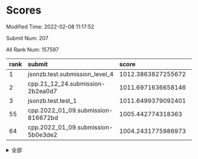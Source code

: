 # Scores

Modified Time: 2022-02-08 11:17:52

Submit Num: 207

All Rank Num: 157597

| rank |               submit               |       score        |       sigma        | pk_num |
| :--- | :--------------------------------- | :----------------- | :----------------- | :----- |
| 1    | jsonzb.test.submission_level_4     | 1012.3863827255672 | 0.7870661287404102 | 3044   |
| 2    | cpp.21_12_24.submission-2b2ea0d7   | 1011.6971636658146 | 0.7900489416144421 | 3048   |
| 3    | jsonzb.test.test_1                 | 1011.6499379092401 | 0.781329016653748  | 3044   |
| 55   | cpp.2022_01_09.submission-816672bd | 1005.442774318363  | 0.7261629585605918 | 3045   |
| 64   | cpp.2022_01_09.submission-5b0e3de2 | 1004.2431775986973 | 0.7285183320619945 | 3039   |


<details>
<summary>全部</summary>

| rank |                 submit                 |       score        |       sigma        | pk_num |
| :--- | :------------------------------------- | :----------------- | :----------------- | :----- |
| 1    | jsonzb.test.submission_level_4         | 1012.3863827255672 | 0.7870661287404102 | 3044   |
| 2    | cpp.21_12_24.submission-2b2ea0d7       | 1011.6971636658146 | 0.7900489416144421 | 3048   |
| 3    | jsonzb.test.test_1                     | 1011.6499379092401 | 0.781329016653748  | 3044   |
| 4    | gobigger.level_3.submission_level_3_23 | 1011.619388312066  | 0.7883204337438683 | 3046   |
| 5    | gobigger.level_3.submission_level_3_33 | 1011.5851493247209 | 0.7445273881947159 | 3050   |
| 6    | gobigger.level_3.submission_level_3_18 | 1011.455178958     | 0.792882568732816  | 3045   |
| 7    | gobigger.level_3.submission_level_3_26 | 1011.2612203298465 | 0.7721186478909    | 3044   |
| 8    | gobigger.level_3.submission_level_3_35 | 1011.1377251469328 | 0.780345362741485  | 3048   |
| 9    | gobigger.level_3.submission_level_3_4  | 1010.8830766940085 | 0.7643994039464074 | 3045   |
| 10   | gobigger.level_3.submission_level_3_16 | 1010.726924164103  | 0.7618946002781138 | 3049   |
| 11   | gobigger.level_3.submission_level_3_40 | 1010.7214547108732 | 0.7609250525037237 | 3051   |
| 12   | gobigger.level_3.submission_level_3_2  | 1010.6287680111715 | 0.7763093829198626 | 3048   |
| 13   | gobigger.level_3.submission_level_3_3  | 1010.602443323863  | 0.7779181375918192 | 3042   |
| 14   | gobigger.level_3.submission_level_3_39 | 1010.5982874521216 | 0.7732935507044357 | 3050   |
| 15   | gobigger.level_3.submission_level_3_20 | 1010.3615599449275 | 0.758188683248577  | 3039   |
| 16   | gobigger.level_3.submission_level_3_47 | 1010.3535315846609 | 0.7819937579398392 | 3047   |
| 17   | gobigger.level_3.submission_level_3_38 | 1010.2794429711299 | 0.7561917605167598 | 3046   |
| 18   | gobigger.level_3.submission_level_3_36 | 1010.1884119477758 | 0.7595554971806969 | 3047   |
| 19   | gobigger.level_3.submission_level_3_9  | 1010.1426677611261 | 0.7578988685744703 | 3041   |
| 20   | gobigger.level_3.submission_level_3_13 | 1010.0692625886403 | 0.7521076505120555 | 3043   |
| 21   | gobigger.level_3.submission_level_3_31 | 1010.0120467847883 | 0.7657460413517634 | 3049   |
| 22   | gobigger.level_3.submission_level_3_27 | 1009.9812761101617 | 0.7541145505487375 | 3043   |
| 23   | gobigger.level_3.submission_level_3_29 | 1009.9667565214768 | 0.7714479619883602 | 3041   |
| 24   | gobigger.level_3.submission_level_3_43 | 1009.9371223221634 | 0.7660228984243005 | 3042   |
| 25   | gobigger.level_3.submission_level_3_25 | 1009.9343689956804 | 0.7535743104387974 | 3047   |
| 26   | gobigger.level_3.submission_level_3_24 | 1009.8799125057892 | 0.7492078899256762 | 3048   |
| 27   | gobigger.level_3.submission_level_3_10 | 1009.8737022292006 | 0.7624751636923423 | 3048   |
| 28   | gobigger.level_3.submission_level_3_46 | 1009.8695984451314 | 0.7784727846206057 | 3041   |
| 29   | gobigger.level_3.submission_level_3_1  | 1009.8324059221436 | 0.7476844197713083 | 3046   |
| 30   | gobigger.level_3.submission_level_3_49 | 1009.7984624584043 | 0.7432333520093092 | 3045   |
| 31   | gobigger.level_3.submission_level_3_17 | 1009.7205313966356 | 0.7633635935622777 | 3044   |
| 32   | gobigger.level_3.submission_level_3_22 | 1009.7016387995291 | 0.744265644993665  | 3041   |
| 33   | gobigger.level_3.submission_level_3_44 | 1009.6802084193127 | 0.756079503075281  | 3046   |
| 34   | gobigger.level_3.submission_level_3_28 | 1009.6617666962331 | 0.770549990805892  | 3047   |
| 35   | gobigger.level_3.submission_level_3_30 | 1009.633954760999  | 0.7913427911554337 | 3043   |
| 36   | gobigger.level_3.submission_level_3_8  | 1009.5368677016552 | 0.748648086213602  | 3045   |
| 37   | gobigger.level_3.submission_level_3_19 | 1009.5277481488673 | 0.7529882359649629 | 3044   |
| 38   | gobigger.level_3.submission_level_3_45 | 1009.494275594254  | 0.7529513681312695 | 3047   |
| 39   | gobigger.level_3.submission_level_3_12 | 1009.4690879334361 | 0.7520239001473432 | 3049   |
| 40   | gobigger.level_3.submission_level_3_37 | 1009.4320407751266 | 0.7693524412740055 | 3041   |
| 41   | gobigger.level_3.submission_level_3_15 | 1009.4251032516926 | 0.7732960020752484 | 3049   |
| 42   | gobigger.level_3.submission_level_3_11 | 1009.2861882258265 | 0.7530804784896082 | 3045   |
| 43   | gobigger.level_3.submission_level_3_48 | 1009.2818179988454 | 0.7350091139694761 | 3045   |
| 44   | gobigger.level_3.submission_level_3_6  | 1009.130309582715  | 0.7389979711785443 | 3045   |
| 45   | gobigger.level_3.submission_level_3_7  | 1009.1225831402777 | 0.741774857001064  | 3052   |
| 46   | gobigger.level_3.submission_level_3_5  | 1009.0994977781301 | 0.7413449114029645 | 3044   |
| 47   | gobigger.level_3.submission_level_3_0  | 1009.029415654468  | 0.7561191512239    | 3052   |
| 48   | gobigger.level_3.submission_level_3_42 | 1008.9569817431894 | 0.7444300824316382 | 3039   |
| 49   | gobigger.level_3.submission_level_3_34 | 1008.9270663577161 | 0.7283293890651363 | 3049   |
| 50   | gobigger.level_3.submission_level_3_14 | 1008.3839126247826 | 0.7418500233681316 | 3042   |
| 51   | gobigger.level_3.submission_level_3_21 | 1008.1735033521678 | 0.7399107117016004 | 3051   |
| 52   | gobigger.level_3.submission_level_3_41 | 1008.1394025033975 | 0.7379270191080034 | 3047   |
| 53   | gobigger.level_3.submission_level_3_32 | 1007.9767059232357 | 0.7579132520741121 | 3039   |
| 54   | gobigger.level_1.submission_level_1_30 | 1005.9782787503495 | 0.718746282529423  | 3045   |
| 55   | cpp.2022_01_09.submission-816672bd     | 1005.442774318363  | 0.7261629585605918 | 3045   |
| 56   | gobigger.level_1.submission_level_1_22 | 1005.1639423246232 | 0.7238088678242508 | 3042   |
| 57   | gobigger.level_1.submission_level_1_24 | 1005.0302462678322 | 0.7093073696217279 | 3049   |
| 58   | gobigger.level_1.submission_level_1_23 | 1004.8374041424725 | 0.7355022829194157 | 3037   |
| 59   | gobigger.level_1.submission_level_1_18 | 1004.7100642829646 | 0.7221602299322747 | 3045   |
| 60   | gobigger.level_1.submission_level_1_42 | 1004.4656151836862 | 0.715995295260473  | 3045   |
| 61   | gobigger.level_1.submission_level_1_47 | 1004.4150794699334 | 0.7120625500401909 | 3044   |
| 62   | gobigger.level_1.submission_level_1_13 | 1004.3913692147594 | 0.7143224333945224 | 3045   |
| 63   | gobigger.level_1.submission_level_1_20 | 1004.2870721332422 | 0.7122738288577101 | 3045   |
| 64   | cpp.2022_01_09.submission-5b0e3de2     | 1004.2431775986973 | 0.7285183320619945 | 3039   |
| 65   | gobigger.level_1.submission_level_1_37 | 1004.1359889202802 | 0.7251189274859158 | 3049   |
| 66   | gobigger.level_1.submission_level_1_8  | 1003.9672962907226 | 0.7193534035454986 | 3040   |
| 67   | gobigger.level_1.submission_level_1_2  | 1003.928842181219  | 0.7247219898443269 | 3048   |
| 68   | gobigger.level_1.submission_level_1_5  | 1003.9134975797126 | 0.7194296216913544 | 3046   |
| 69   | gobigger.level_1.submission_level_1_25 | 1003.8991079855404 | 0.7174568539265115 | 3045   |
| 70   | gobigger.level_1.submission_level_1_28 | 1003.8438188393102 | 0.7132379424518237 | 3047   |
| 71   | gobigger.level_1.submission_level_1_11 | 1003.7436637687268 | 0.7167888548648425 | 3041   |
| 72   | gobigger.level_1.submission_level_1_9  | 1003.5985782919638 | 0.7106266721427911 | 3051   |
| 73   | gobigger.level_1.submission_level_1_35 | 1003.5656076243338 | 0.7207710647618327 | 3042   |
| 74   | gobigger.level_1.submission_level_1_33 | 1003.5477969078594 | 0.7111435949958315 | 3046   |
| 75   | gobigger.level_1.submission_level_1_26 | 1003.5247447999556 | 0.721069080436503  | 3048   |
| 76   | gobigger.level_1.submission_level_1_10 | 1003.3473648115232 | 0.7104760750429672 | 3048   |
| 77   | gobigger.level_1.submission_level_1_29 | 1003.3374503247571 | 0.7209975858796023 | 3048   |
| 78   | gobigger.level_1.submission_level_1_12 | 1003.3110848578908 | 0.7091408042200457 | 3048   |
| 79   | gobigger.level_1.submission_level_1_15 | 1003.2505600235262 | 0.71926669280468   | 3051   |
| 80   | gobigger.level_1.submission_level_1_7  | 1003.2397322108994 | 0.715651958167811  | 3046   |
| 81   | gobigger.level_1.submission_level_1_39 | 1003.2229111245629 | 0.7075950714991293 | 3049   |
| 82   | gobigger.level_1.submission_level_1_0  | 1003.188594197691  | 0.700986561024622  | 3041   |
| 83   | gobigger.level_1.submission_level_1_31 | 1003.173395133164  | 0.6982577063167568 | 3048   |
| 84   | gobigger.level_1.submission_level_1_43 | 1003.1703465826421 | 0.7094701743437482 | 3041   |
| 85   | gobigger.level_1.submission_level_1_48 | 1003.1118472304381 | 0.7135028350183531 | 3044   |
| 86   | gobigger.level_1.submission_level_1_21 | 1002.9696949251083 | 0.70301507685111   | 3044   |
| 87   | gobigger.level_1.submission_level_1_40 | 1002.940628219432  | 0.7112183355980927 | 3046   |
| 88   | gobigger.level_1.submission_level_1_38 | 1002.939041954643  | 0.7069222776838201 | 3046   |
| 89   | gobigger.level_1.submission_level_1_14 | 1002.8881968584866 | 0.7060932042290519 | 3040   |
| 90   | gobigger.level_1.submission_level_1_4  | 1002.8700100789514 | 0.7215440700077446 | 3043   |
| 91   | gobigger.level_1.submission_level_1_41 | 1002.7670684181735 | 0.70349999402877   | 3047   |
| 92   | gobigger.level_1.submission_level_1_27 | 1002.6655392570174 | 0.7065461946363732 | 3046   |
| 93   | gobigger.level_1.submission_level_1_17 | 1002.638343340691  | 0.7127656368653543 | 3044   |
| 94   | gobigger.level_1.submission_level_1_1  | 1002.5683391090226 | 0.707741629849464  | 3044   |
| 95   | gobigger.level_1.submission_level_1_46 | 1002.5461804020813 | 0.7170319134996525 | 3047   |
| 96   | gobigger.level_1.submission_level_1_45 | 1002.5248293648037 | 0.7060204488424536 | 3043   |
| 97   | gobigger.level_1.submission_level_1_36 | 1002.4623625195034 | 0.7132512573482739 | 3041   |
| 98   | gobigger.level_1.submission_level_1_19 | 1002.4222327640903 | 0.7172525365762553 | 3047   |
| 99   | gobigger.level_1.submission_level_1_16 | 1002.4158783765721 | 0.7144464956914314 | 3047   |
| 100  | gobigger.level_1.submission_level_1_6  | 1002.3090561756981 | 0.7013652159716385 | 3052   |
| 101  | gobigger.level_1.submission_level_1_34 | 1002.2806203518217 | 0.7032543538873216 | 3045   |
| 102  | gobigger.level_1.submission_level_1_44 | 1001.8072274675666 | 0.7076769679850404 | 3047   |
| 103  | gobigger.level_1.submission_level_1_3  | 1001.5454434810772 | 0.7023487933758111 | 3044   |
| 104  | gobigger.level_1.submission_level_1_49 | 1001.4316639396696 | 0.7103831253051432 | 3045   |
| 105  | gobigger.level_1.submission_level_1_32 | 1001.2625732990147 | 0.7114848419171055 | 3051   |
| 106  | gobigger.random.submission_random_29   | 997.323471544712   | 0.7103301052452892 | 3044   |
| 107  | gobigger.random.submission_random_48   | 997.0716665705404  | 0.7041741935465079 | 3045   |
| 108  | gobigger.random.submission_random_41   | 997.0311928434226  | 0.7048548115171912 | 3047   |
| 109  | gobigger.random.submission_random_39   | 996.835237812016   | 0.7090500111146034 | 3050   |
| 110  | gobigger.random.submission_random_20   | 996.7582091910941  | 0.7012882959683547 | 3044   |
| 111  | gobigger.random.submission_random_4    | 996.6997690869016  | 0.7075339971200416 | 3047   |
| 112  | gobigger.random.submission_random_44   | 996.689835438252   | 0.710461755058226  | 3044   |
| 113  | gobigger.random.submission_random_23   | 996.6659959971059  | 0.7158899560910397 | 3047   |
| 114  | gobigger.random.submission_random_37   | 996.5294325567492  | 0.715648254877506  | 3048   |
| 115  | gobigger.random.submission_random_43   | 996.5083676873168  | 0.7081835360384878 | 3048   |
| 116  | gobigger.random.submission_random_35   | 996.4993993941218  | 0.6990997532620019 | 3044   |
| 117  | gobigger.random.submission_random_14   | 996.4852201727705  | 0.7056744102003876 | 3045   |
| 118  | gobigger.random.submission_random_2    | 996.4268454591756  | 0.7168602273148035 | 3047   |
| 119  | gobigger.random.submission_random_28   | 996.2815757562178  | 0.725821872511414  | 3047   |
| 120  | gobigger.random.submission_random_19   | 996.2592136326366  | 0.7065789783691648 | 3048   |
| 121  | gobigger.random.submission_random_12   | 996.2400554392256  | 0.6981138337382651 | 3040   |
| 122  | gobigger.random.submission_random_6    | 996.2398710269042  | 0.709078273059703  | 3043   |
| 123  | gobigger.random.submission_random_22   | 996.2369723015397  | 0.7192474453840904 | 3044   |
| 124  | gobigger.random.submission_random_10   | 996.2321105176521  | 0.7072864301179573 | 3045   |
| 125  | gobigger.random.submission_random_38   | 996.1396916654004  | 0.7195501418592166 | 3052   |
| 126  | gobigger.random.submission_random_40   | 996.0914158891164  | 0.7238119180068785 | 3045   |
| 127  | gobigger.random.submission_random_42   | 996.0628316104763  | 0.7039990316221241 | 3051   |
| 128  | gobigger.random.submission_random_26   | 996.0611953510202  | 0.7048265158879915 | 3049   |
| 129  | gobigger.random.submission_random_11   | 996.045176503177   | 0.7163243659142678 | 3050   |
| 130  | gobigger.random.submission_random_9    | 996.0197487078295  | 0.7240647271860472 | 3041   |
| 131  | gobigger.random.submission_random_8    | 996.0173043384834  | 0.7051711968830975 | 3041   |
| 132  | gobigger.random.submission_random_46   | 996.0096399080912  | 0.7102834206939891 | 3042   |
| 133  | gobigger.random.submission_random_49   | 996.006006922422   | 0.710628456386346  | 3045   |
| 134  | gobigger.random.submission_random_15   | 995.9445161298149  | 0.7345083745398938 | 3049   |
| 135  | gobigger.random.submission_random_34   | 995.9223633238058  | 0.7034147000508497 | 3045   |
| 136  | gobigger.random.submission_random_18   | 995.88127288266    | 0.7170657823629992 | 3048   |
| 137  | gobigger.random.submission_random_31   | 995.8530980160767  | 0.7114120692979434 | 3045   |
| 138  | gobigger.random.submission_random_45   | 995.8494632316454  | 0.7194026797010526 | 3044   |
| 139  | gobigger.random.submission_random_3    | 995.7439687771588  | 0.712745307211593  | 3045   |
| 140  | gobigger.random.submission_random_1    | 995.6620886064104  | 0.71348627806322   | 3045   |
| 141  | gobigger.random.submission_random_13   | 995.6202140316682  | 0.7104381753719602 | 3045   |
| 142  | gobigger.random.submission_random_21   | 995.609313610534   | 0.710335371390946  | 3046   |
| 143  | gobigger.random.submission_random_7    | 995.5756384646356  | 0.7130957718948897 | 3049   |
| 144  | gobigger.random.submission_random_0    | 995.5676770609244  | 0.7127999008036358 | 3048   |
| 145  | gobigger.random.submission_random_47   | 995.5482815601761  | 0.7015159433631519 | 3045   |
| 146  | gobigger.random.submission_random_32   | 995.4881000420522  | 0.7250150780031553 | 3043   |
| 147  | gobigger.random.submission_random_17   | 995.4519483193673  | 0.7096098140743914 | 3044   |
| 148  | gobigger.random.submission_random_16   | 995.408263089941   | 0.7111694942834046 | 3046   |
| 149  | gobigger.random.submission_random_24   | 995.2506978553179  | 0.7228526577456699 | 3048   |
| 150  | gobigger.random.submission_random_30   | 995.0307600357881  | 0.7179236169015141 | 3044   |
| 151  | gobigger.random.submission_random_25   | 994.883235295597   | 0.7064662069627065 | 3044   |
| 152  | gobigger.random.submission_random_27   | 994.8508863910445  | 0.7035055334563525 | 3039   |
| 153  | gobigger.level_2.submission_level_2_30 | 994.7997524699542  | 0.7253312215372189 | 3045   |
| 154  | gobigger.random.submission_random_5    | 994.6166748268519  | 0.7152512548153197 | 3042   |
| 155  | gobigger.random.submission_random_33   | 994.5137029444019  | 0.7302071325500049 | 3038   |
| 156  | gobigger.random.submission_random_36   | 994.3853211139495  | 0.7298962850669263 | 3051   |
| 157  | gobigger.level_2.submission_level_2_33 | 993.9697486250518  | 0.7338895763301977 | 3043   |
| 158  | gobigger.level_2.submission_level_2_12 | 993.8728596214437  | 0.7352388756764231 | 3041   |
| 159  | gobigger.level_2.submission_level_2_46 | 993.8228728518268  | 0.7257663755283456 | 3048   |
| 160  | gobigger.level_2.submission_level_2_0  | 993.5934391353233  | 0.7347085903308513 | 3043   |
| 161  | gobigger.level_2.submission_level_2_11 | 993.4685010495535  | 0.7335444719898631 | 3049   |
| 162  | gobigger.level_2.submission_level_2_20 | 993.3294282422092  | 0.7527103233839598 | 3044   |
| 163  | gobigger.level_2.submission_level_2_49 | 993.0075891063775  | 0.7220479000286839 | 3047   |
| 164  | gobigger.level_2.submission_level_2_8  | 992.9032562528834  | 0.7357491247638622 | 3051   |
| 165  | gobigger.level_2.submission_level_2_24 | 992.890313745106   | 0.7317515892084965 | 3049   |
| 166  | gobigger.level_2.submission_level_2_32 | 992.8445043963726  | 0.7482142493508965 | 3043   |
| 167  | gobigger.level_2.submission_level_2_10 | 992.7689888674685  | 0.7455499731812313 | 3042   |
| 168  | gobigger.level_2.submission_level_2_40 | 992.7661379968554  | 0.7744027088346592 | 3046   |
| 169  | gobigger.level_2.submission_level_2_42 | 992.7326019982032  | 0.7340043965030653 | 3043   |
| 170  | gobigger.level_2.submission_level_2_5  | 992.7312651441009  | 0.7246928414782441 | 3044   |
| 171  | gobigger.level_2.submission_level_2_6  | 992.7078683571166  | 0.734436316663525  | 3050   |
| 172  | gobigger.level_2.submission_level_2_45 | 992.6545187198876  | 0.7477387010478088 | 3045   |
| 173  | gobigger.level_2.submission_level_2_31 | 992.5548935790032  | 0.7368741883858289 | 3047   |
| 174  | gobigger.level_2.submission_level_2_23 | 992.5215731540684  | 0.7469250291654671 | 3048   |
| 175  | gobigger.level_2.submission_level_2_18 | 992.4564131405624  | 0.7371370561839651 | 3049   |
| 176  | gobigger.level_2.submission_level_2_44 | 992.3785131103587  | 0.7326274150499915 | 3042   |
| 177  | gobigger.level_2.submission_level_2_29 | 992.3504490660468  | 0.7607245494419426 | 3047   |
| 178  | gobigger.level_2.submission_level_2_9  | 992.2888086109994  | 0.7453494315081558 | 3044   |
| 179  | gobigger.level_2.submission_level_2_19 | 992.2554643446197  | 0.7428436493049168 | 3042   |
| 180  | gobigger.level_2.submission_level_2_38 | 992.0489891403872  | 0.7682262751012496 | 3048   |
| 181  | gobigger.level_2.submission_level_2_48 | 992.04030415736    | 0.7450857969166653 | 3049   |
| 182  | gobigger.level_2.submission_level_2_13 | 991.964858632648   | 0.7364525214643908 | 3041   |
| 183  | gobigger.level_2.submission_level_2_14 | 991.9459805077162  | 0.7352831350026008 | 3045   |
| 184  | gobigger.level_2.submission_level_2_7  | 991.9422731870825  | 0.744165091702197  | 3044   |
| 185  | gobigger.level_2.submission_level_2_26 | 991.9019696560506  | 0.740821243597546  | 3045   |
| 186  | gobigger.level_2.submission_level_2_16 | 991.7786558262349  | 0.7399659989988853 | 3042   |
| 187  | gobigger.level_2.submission_level_2_3  | 991.7081229624574  | 0.7438500759333402 | 3043   |
| 188  | gobigger.level_2.submission_level_2_4  | 991.6152863252652  | 0.7411718963305837 | 3048   |
| 189  | gobigger.level_2.submission_level_2_25 | 991.582055845634   | 0.7666173648915003 | 3047   |
| 190  | gobigger.level_2.submission_level_2_37 | 991.5602116150454  | 0.756445643764431  | 3037   |
| 191  | gobigger.level_2.submission_level_2_1  | 991.5546662310046  | 0.7348616260576779 | 3047   |
| 192  | gobigger.level_2.submission_level_2_43 | 991.5242785128171  | 0.757715892882646  | 3045   |
| 193  | gobigger.level_2.submission_level_2_35 | 991.4873109439776  | 0.7501049757124857 | 3046   |
| 194  | gobigger.level_2.submission_level_2_39 | 991.426759965913   | 0.7399656462627558 | 3047   |
| 195  | gobigger.level_2.submission_level_2_41 | 991.2452907995468  | 0.763447658975875  | 3044   |
| 196  | gobigger.level_2.submission_level_2_27 | 990.8636742538287  | 0.777083037924138  | 3040   |
| 197  | gobigger.level_2.submission_level_2_47 | 990.7697849869421  | 0.7619816100875939 | 3043   |
| 198  | gobigger.level_2.submission_level_2_28 | 990.7477585643683  | 0.7570810189786995 | 3047   |
| 199  | gobigger.level_2.submission_level_2_17 | 990.7192496874752  | 0.7656737166769255 | 3047   |
| 200  | gobigger.level_2.submission_level_2_34 | 990.6726111943593  | 0.7693702928094107 | 3044   |
| 201  | gobigger.level_2.submission_level_2_36 | 990.6547930224374  | 0.7463572788808865 | 3043   |
| 202  | gobigger.level_2.submission_level_2_22 | 990.6510251456481  | 0.7448952300510365 | 3049   |
| 203  | gobigger.level_2.submission_level_2_21 | 990.5389364094983  | 0.7636967956566203 | 3049   |
| 204  | gobigger.level_2.submission_level_2_15 | 990.4393366590334  | 0.7720968020488532 | 3042   |
| 205  | gobigger.level_2.submission_level_2_2  | 989.9630868733448  | 0.7518327437159571 | 3046   |
| 206  | gobigger.none.submission_none_0        | 975.4452064152978  | 1.449425698157851  | 3044   |
| 207  | gobigger.none.submission_none_1        | 973.7086733366067  | 1.6708591802088046 | 3041   |

</details>